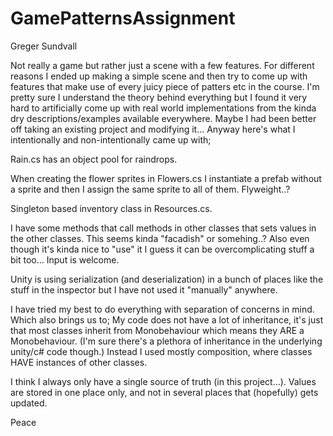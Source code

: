 # GamePatternsAssignment


Greger Sundvall

Not really a game but rather just a scene with a few features. 
For different reasons I ended up making a simple scene and then try to come up with features that make use of every juicy piece of patters etc in the course. I'm pretty sure I understand the theory behind everything but I found it very hard to artificially come up with real world implementations from the kinda dry descriptions/examples available everywhere. Maybe I had been better off taking an existing project and modifying it... Anyway here's what I intentionally and non-intentionally came up with;


Rain.cs has an object pool for raindrops.

When creating the flower sprites in Flowers.cs I instantiate a prefab without a sprite and then I assign
the same sprite to all of them. Flyweight..?

Singleton based inventory class in Resources.cs.

I have some methods that call methods in other classes that sets values in the other classes. This seems kinda "facadish" or somehing..? Also even though it's kinda nice to "use" it I guess it can be overcomplicating stuff a bit too... Input is welcome.

Unity is using serialization (and deserialization) in a bunch of places like the stuff in the inspector but I have not used it "manually" anywhere.

I have tried my best to do everything with separation of concerns in mind. Which also brings us to;
My code does not have a lot of inheritance, it's just that most classes inherit from Monobehaviour which means they ARE a Monobehaviour. (I'm sure there's a plethora of inheritance in the underlying unity/c# code though.)
Instead I used mostly composition, where classes HAVE instances of other classes.

I think I always only have a single source of truth (in this project...). Values are stored in one place only, and not in several places that (hopefully) gets updated.

Peace
